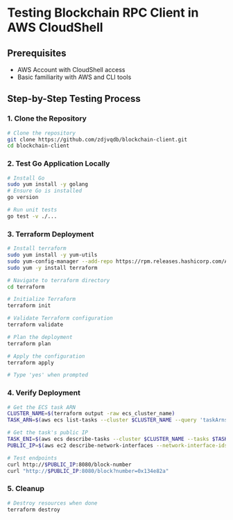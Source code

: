 # Testing Blockchain RPC Client in AWS CloudShell

## Prerequisites
- AWS Account with CloudShell access
- Basic familiarity with AWS and CLI tools

## Step-by-Step Testing Process

### 1. Clone the Repository
```bash
# Clone the repository
git clone https://github.com/zdjvqdb/blockchain-client.git
cd blockchain-client
```

### 2. Test Go Application Locally
```bash
# Install Go
sudo yum install -y golang
# Ensure Go is installed
go version

# Run unit tests
go test -v ./...
```

### 3. Terraform Deployment
```bash
# Install terraform
sudo yum install -y yum-utils
sudo yum-config-manager --add-repo https://rpm.releases.hashicorp.com/AmazonLinux/hashicorp.repo
sudo yum -y install terraform

# Navigate to terraform directory
cd terraform

# Initialize Terraform
terraform init

# Validate Terraform configuration
terraform validate

# Plan the deployment
terraform plan

# Apply the configuration
terraform apply

# Type 'yes' when prompted
```

### 4. Verify Deployment
```bash
# Get the ECS task ARN
CLUSTER_NAME=$(terraform output -raw ecs_cluster_name)
TASK_ARN=$(aws ecs list-tasks --cluster $CLUSTER_NAME --query 'taskArns[0]' --output text)

# Get the task's public IP
TASK_ENI=$(aws ecs describe-tasks --cluster $CLUSTER_NAME --tasks $TASK_ARN --query 'tasks[0].attachments[0].details[?name==`networkInterfaceId`].value' --output text)
PUBLIC_IP=$(aws ec2 describe-network-interfaces --network-interface-ids $TASK_ENI --query 'NetworkInterfaces[0].Association.PublicIp' --output text)

# Test endpoints
curl http://$PUBLIC_IP:8080/block-number
curl "http://$PUBLIC_IP:8080/block?number=0x134e82a"
```

### 5. Cleanup
```bash
# Destroy resources when done
terraform destroy
```
